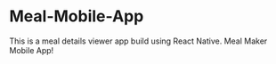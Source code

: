 # Meal-Mobile-App
This is a meal details viewer app build using React Native.
Meal Maker Mobile App!
